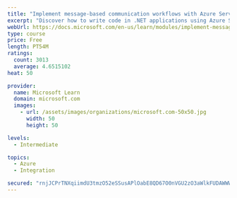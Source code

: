```yaml
---
title: "Implement message-based communication workflows with Azure Service Bus"
excerpt: "Discover how to write code in .NET applications using Azure Service Bus for communications that can handle high demand, low bandwidth, and hardware failures."
webUrl: https://docs.microsoft.com/en-us/learn/modules/implement-message-workflows-with-service-bus/
type: course
price: Free
length: PT54M
ratings:
  count: 3013
  average: 4.6515102
heat: 50

provider:
  name: Microsoft Learn
  domain: microsoft.com
  images:
    - url: /assets/images/organizations/microsoft.com-50x50.jpg
      width: 50
      height: 50

levels:
  - Intermediate

topics:
  - Azure
  - Integration

secured: "rnjJCPrTNXqiimdU3tmzO52eSSusAPlOabE8QD67O0nVGU2zO3aWlkFUDAWWWa3obCWOHVvnhvZdVD+3+Lev0yQC0Kn49Z7lIZZ2yYt5E+4sgcP8EGxo8mxQBd7JHYkzUMi/XB/QzADuTLjaFXShfySCbap0PI9u4jFdl016TZPlkpI1cm+A2w6myPi71CnASRBOXGXmvV2ha1/R9CmTL50oOg4iToMKuUmuj2AXLcKPkkQCZRq+XjuOSeR/yhFHZt3YSJioJQAhPUaNqGX6B2jM+pXzEbZR8wtGmzBOq+hfxr8n69+MJ7ELvCS1sDXMCzmbV9varU4T9qjCaYZ7JymVk7yQt11b/m8g3EdBDXRJrMauW3y0CiYgCttYBu3ZQKpAPHR6zZoRfAMWarVyFIl4I1s25ETfvUM+ddYSOCY=;rrLphSC4bnfv5Lmj+O2Cvw=="
---
```


